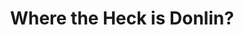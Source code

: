 ---
title: Where the Heck is Donlin?
url: 'https://vimeo.com/64608183'
categories:
  - 49f0ae64-b03a-4d50-bbdc-edd765ef4500
description: >
  Sited deep in the Bush of Southwestern Alaska, the Donlin Gold prospect is the
  largest proposed gold mine in Alaska's history. However, an overwhelming
  majority of Alaskan residents are unfamiliar with the details of it's
  development and implications. Noting the absence of available data, as well as
  the lack of awareness surrounding the proposal, Bjorn and Kim took on the
  ground-truth-trekking model of investigative research, and set out to explore
  some of the unanswered questions from the source. Completing a three-part,
  1,000 mile human powered wilderness expedition through the proposed footprint
  of the mine, they engaged the people that they encountered on the subjects of
  perpetual waste storage, the significance of subsistence fisheries, the energy
  demands of a large-scale mine, and the challenges facing rural residents to
  name a few.
image: null
blueprint: action

---